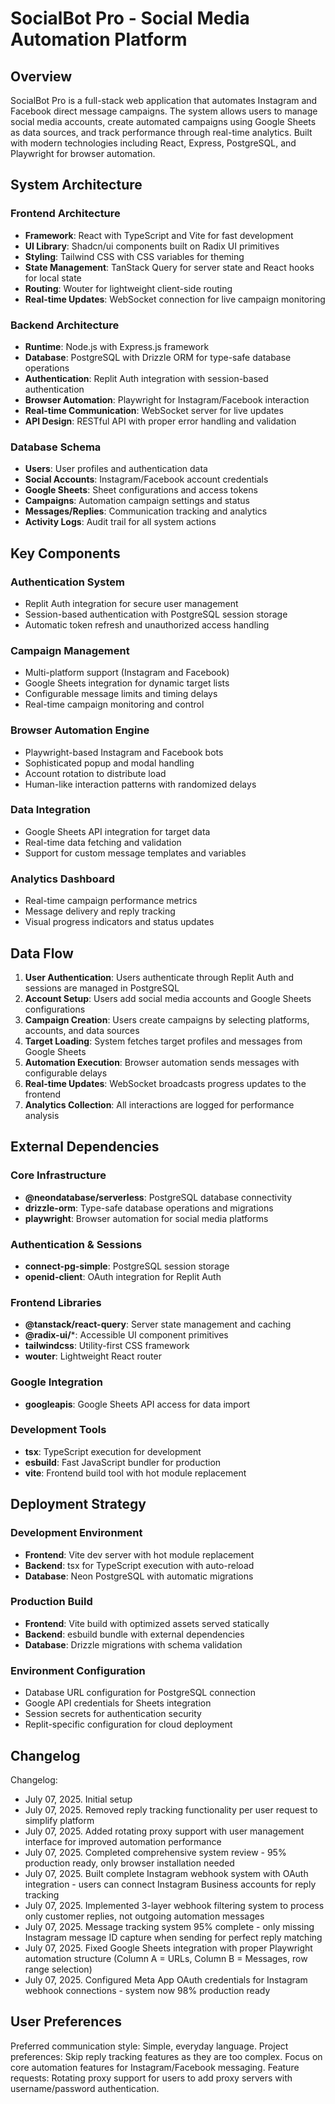 # SocialBot Pro - Social Media Automation Platform

## Overview

SocialBot Pro is a full-stack web application that automates Instagram and Facebook direct message campaigns. The system allows users to manage social media accounts, create automated campaigns using Google Sheets as data sources, and track performance through real-time analytics. Built with modern technologies including React, Express, PostgreSQL, and Playwright for browser automation.

## System Architecture

### Frontend Architecture
- **Framework**: React with TypeScript and Vite for fast development
- **UI Library**: Shadcn/ui components built on Radix UI primitives
- **Styling**: Tailwind CSS with CSS variables for theming
- **State Management**: TanStack Query for server state and React hooks for local state
- **Routing**: Wouter for lightweight client-side routing
- **Real-time Updates**: WebSocket connection for live campaign monitoring

### Backend Architecture
- **Runtime**: Node.js with Express.js framework
- **Database**: PostgreSQL with Drizzle ORM for type-safe database operations
- **Authentication**: Replit Auth integration with session-based authentication
- **Browser Automation**: Playwright for Instagram/Facebook interaction
- **Real-time Communication**: WebSocket server for live updates
- **API Design**: RESTful API with proper error handling and validation

### Database Schema
- **Users**: User profiles and authentication data
- **Social Accounts**: Instagram/Facebook account credentials
- **Google Sheets**: Sheet configurations and access tokens
- **Campaigns**: Automation campaign settings and status
- **Messages/Replies**: Communication tracking and analytics
- **Activity Logs**: Audit trail for all system actions

## Key Components

### Authentication System
- Replit Auth integration for secure user management
- Session-based authentication with PostgreSQL session storage
- Automatic token refresh and unauthorized access handling

### Campaign Management
- Multi-platform support (Instagram and Facebook)
- Google Sheets integration for dynamic target lists
- Configurable message limits and timing delays
- Real-time campaign monitoring and control

### Browser Automation Engine
- Playwright-based Instagram and Facebook bots
- Sophisticated popup and modal handling
- Account rotation to distribute load
- Human-like interaction patterns with randomized delays

### Data Integration
- Google Sheets API integration for target data
- Real-time data fetching and validation
- Support for custom message templates and variables

### Analytics Dashboard
- Real-time campaign performance metrics
- Message delivery and reply tracking
- Visual progress indicators and status updates

## Data Flow

1. **User Authentication**: Users authenticate through Replit Auth and sessions are managed in PostgreSQL
2. **Account Setup**: Users add social media accounts and Google Sheets configurations
3. **Campaign Creation**: Users create campaigns by selecting platforms, accounts, and data sources
4. **Target Loading**: System fetches target profiles and messages from Google Sheets
5. **Automation Execution**: Browser automation sends messages with configurable delays
6. **Real-time Updates**: WebSocket broadcasts progress updates to the frontend
7. **Analytics Collection**: All interactions are logged for performance analysis

## External Dependencies

### Core Infrastructure
- **@neondatabase/serverless**: PostgreSQL database connectivity
- **drizzle-orm**: Type-safe database operations and migrations
- **playwright**: Browser automation for social media platforms

### Authentication & Sessions
- **connect-pg-simple**: PostgreSQL session storage
- **openid-client**: OAuth integration for Replit Auth

### Frontend Libraries
- **@tanstack/react-query**: Server state management and caching
- **@radix-ui/***: Accessible UI component primitives
- **tailwindcss**: Utility-first CSS framework
- **wouter**: Lightweight React router

### Google Integration
- **googleapis**: Google Sheets API access for data import

### Development Tools
- **tsx**: TypeScript execution for development
- **esbuild**: Fast JavaScript bundler for production
- **vite**: Frontend build tool with hot module replacement

## Deployment Strategy

### Development Environment
- **Frontend**: Vite dev server with hot module replacement
- **Backend**: tsx for TypeScript execution with auto-reload
- **Database**: Neon PostgreSQL with automatic migrations

### Production Build
- **Frontend**: Vite build with optimized assets served statically
- **Backend**: esbuild bundle with external dependencies
- **Database**: Drizzle migrations with schema validation

### Environment Configuration
- Database URL configuration for PostgreSQL connection
- Google API credentials for Sheets integration
- Session secrets for authentication security
- Replit-specific configuration for cloud deployment

## Changelog

Changelog:
- July 07, 2025. Initial setup
- July 07, 2025. Removed reply tracking functionality per user request to simplify platform
- July 07, 2025. Added rotating proxy support with user management interface for improved automation performance
- July 07, 2025. Completed comprehensive system review - 95% production ready, only browser installation needed
- July 07, 2025. Built complete Instagram webhook system with OAuth integration - users can connect Instagram Business accounts for reply tracking
- July 07, 2025. Implemented 3-layer webhook filtering system to process only customer replies, not outgoing automation messages
- July 07, 2025. Message tracking system 95% complete - only missing Instagram message ID capture when sending for perfect reply matching
- July 07, 2025. Fixed Google Sheets integration with proper Playwright automation structure (Column A = URLs, Column B = Messages, row range selection)
- July 07, 2025. Configured Meta App OAuth credentials for Instagram webhook connections - system now 98% production ready

## User Preferences

Preferred communication style: Simple, everyday language.
Project preferences: Skip reply tracking features as they are too complex. Focus on core automation features for Instagram/Facebook messaging.
Feature requests: Rotating proxy support for users to add proxy servers with username/password authentication.
